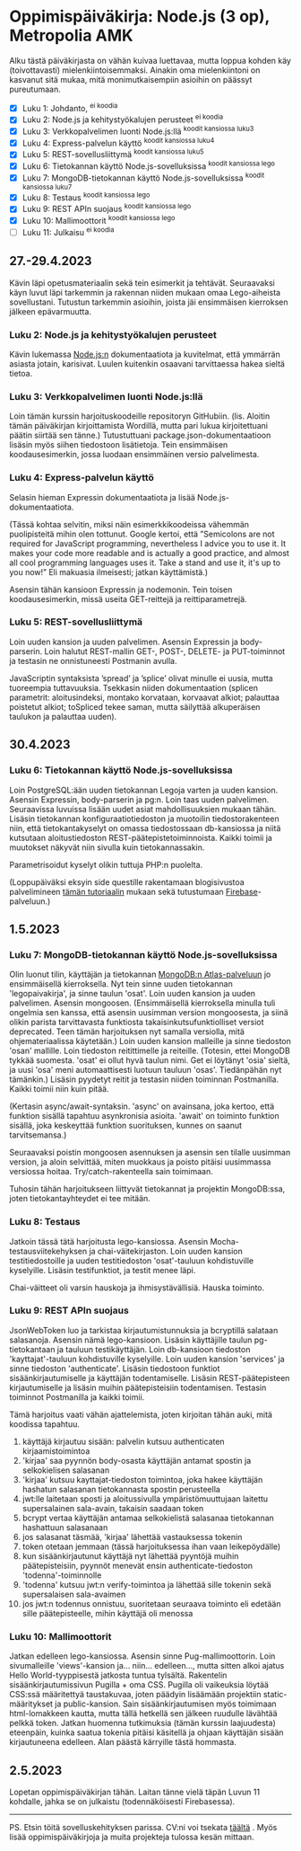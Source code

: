 # Oppimispäiväkirja: Node.js (3 op), Metropolia AMK

Alku tästä päiväkirjasta on vähän kuivaa luettavaa, mutta loppua kohden käy (toivottavasti) mielenkiintoisemmaksi. Ainakin oma mielenkiintoni on kasvanut sitä 
mukaa, mitä monimutkaisempiin asioihin on päässyt pureutumaan.

- [x] Luku 1: Johdanto, <sup>ei koodia</sup>
- [x] Luku 2: Node.js ja kehitystyökalujen perusteet <sup>ei koodia</sup>
- [x] Luku 3: Verkkopalvelimen luonti Node.js:llä <sup>koodit kansiossa luku3</sup>
- [x] Luku 4: Express-palvelun käyttö <sup>koodit kansiossa luku4</sup>
- [x] Luku 5: REST-sovellusliittymä <sup>koodit kansiossa luku5</sup>
- [x] Luku 6: Tietokannan käyttö Node.js-sovelluksissa <sup>koodit kansiossa lego</sup>
- [x] Luku 7: MongoDB-tietokannan käyttö Node.js-sovelluksissa <sup>koodit kansiossa luku7</sup>
- [x] Luku 8: Testaus <sup>koodit kansiossa lego</sup>
- [x] Luku 9: REST APIn suojaus <sup>koodit kansiossa lego</sup>
- [x] Luku 10: Mallimoottorit <sup>koodit kansiossa lego</sup>
- [ ] Luku 11: Julkaisu <sup>ei koodia</sup>

## 27.-29.4.2023

Kävin läpi opetusmateriaalin sekä tein esimerkit ja tehtävät. Seuraavaksi käyn luvut läpi tarkemmin ja 
rakennan niiden mukaan omaa Lego-aiheista sovellustani. Tutustun tarkemmin asioihin, joista jäi ensimmäisen 
kierroksen jälkeen epävarmuutta.

### Luku 2: Node.js ja kehitystyökalujen perusteet

Kävin lukemassa [Node.js:n](https://nodejs.org/en) dokumentaatiota ja kuvitelmat, että ymmärrän asiasta jotain, karisivat. 
Luulen kuitenkin osaavani tarvittaessa hakea sieltä tietoa.

### Luku 3: Verkkopalvelimen luonti Node.js:llä

Loin tämän kurssin harjoituskoodeille repositoryn GitHubiin. (lis. Aloitin tämän päiväkirjan kirjoittamista Wordillä, mutta pari lukua kirjoitettuani 
päätin siirtää sen tänne.) Tutustuttuani package.json-dokumentaatioon lisäsin myös siihen tiedostoon lisätietoja. Tein ensimmäisen koodausesimerkin, 
jossa luodaan ensimmäinen versio palvelimesta.

### Luku 4: Express-palvelun käyttö

Selasin hieman Expressin dokumentaatiota ja lisää Node.js-dokumentaatiota.

(Tässä kohtaa selvitin, miksi näin esimerkkikoodeissa vähemmän puolipisteitä mihin olen tottunut. 
Google kertoi, että ”Semicolons are not required for JavaScript programming, nevertheless I advice you to use it. 
It makes your code more readable and is actually a good practice, and almost all cool programming languages uses it. 
Take a stand and use it, it's up to you now!” Eli makuasia ilmeisesti; jatkan käyttämistä.)

Asensin tähän kansioon Expressin ja nodemonin. Tein toisen koodausesimerkin, missä useita GET-reittejä ja reittiparametrejä.

### Luku 5: REST-sovellusliittymä
Loin uuden kansion ja uuden palvelimen. Asensin Expressin ja body-parserin. Loin halutut REST-mallin GET-, POST-, 
DELETE- ja PUT-toiminnot ja testasin ne onnistuneesti Postmanin avulla.

JavaScriptin syntaksista ’spread’ ja ’splice’ olivat minulle ei uusia, mutta tuoreempia tuttavuuksia. 
Tsekkasin niiden dokumentaation (splicen parametrit: aloitusindeksi, montako korvataan, korvaavat alkiot; palauttaa poistetut alkiot; 
toSpliced tekee saman, mutta säilyttää alkuperäisen taulukon ja palauttaa uuden).

## 30.4.2023

### Luku 6: Tietokannan käyttö Node.js-sovelluksissa

Loin PostgreSQL:ään uuden tietokannan Legoja varten ja uuden kansion. Asensin Expressin, body-parserin ja pg:n. 
Loin taas uuden palvelimen. Seuraavissa luvuissa lisään uudet asiat mahdollisuuksien mukaan tähän. Lisäsin tietokannan konfiguraatiotiedoston 
ja muotoilin tiedostorakenteen niin, että tietokantakyselyt on omassa tiedostossaan db-kansiossa ja niitä kutsutaan aloitustiedoston 
REST-päätepistetoiminnoista. Kaikki toimii ja muutokset näkyvät niin sivulla kuin tietokannassakin.

Parametrisoidut kyselyt olikin tuttuja PHP:n puolelta.

(Loppupäiväksi eksyin side questille rakentamaan blogisivustoa palvelimineen 
[tämän tutoriaalin](https://dev.to/themodernweb/fullstack-how-to-create-a-working-blogging-website-with-pure-html-css-and-js-in-2021-9di) 
mukaan sekä tutustumaan [Firebase](https://firebase.google.com/)-palveluun.)

## 1.5.2023

### Luku 7: MongoDB-tietokannan käyttö Node.js-sovelluksissa

Olin luonut tilin, käyttäjän ja tietokannan [MongoDB:n Atlas-palveluun](https://www.mongodb.com/atlas/database) jo ensimmäisellä kierroksella. 
Nyt tein sinne uuden tietokannan 'legopaivakirja', ja sinne taulun 'osat'. Loin uuden kansion ja uuden palvelimen. Asensin mongoosen. 
(Ensimmäisellä kierroksella minulla tuli ongelmia sen kanssa, että asensin uusimman version mongoosesta, ja siinä olikin parista tarvittavasta 
funktiosta takaisinkutsufunktiolliset versiot deprecated. Teen tämän harjoituksen nyt samalla versiolla, mitä ohjemateriaalissa käytetään.) 
Loin uuden kansion malleille ja sinne tiedoston 'osan' mallille. Loin tiedoston reitittimelle ja reiteille. (Totesin, ettei MongoDB tykkää suomesta. 
'osat' ei ollut hyvä taulun nimi. Get ei löytänyt 'osia' sieltä, ja uusi 'osa' meni automaattisesti luotuun tauluun 'osas'. Tiedänpähän nyt tämänkin.) 
Lisäsin pyydetyt reitit ja testasin niiden toiminnan Postmanilla. Kaikki toimii niin kuin pitää.

(Kertasin async/await-syntaksin. 'async' on avainsana, joka kertoo, että funktion sisällä tapahtuu asynkronisia asioita. 'await' on toiminto funktion 
sisällä, joka keskeyttää funktion suorituksen, kunnes on saanut tarvitsemansa.)

Seuraavaksi poistin mongoosen asennuksen ja asensin sen tilalle uusimman version, ja aloin selvittää, miten muokkaus ja poisto pitäisi
uusimmassa versiossa hoitaa. Try/catch-rakenteella sain toimimaan.

Tuhosin tähän harjoitukseen liittyvät tietokannat ja projektin MongoDB:ssa, joten tietokantayhteydet ei tee mitään.

### Luku 8: Testaus

Jatkoin tässä tätä harjoitusta lego-kansiossa. Asensin Mocha-testausviitekehyksen ja chai-väitekirjaston. Loin uuden kansion testitiedostoille ja 
uuden testitiedoston 'osat'-tauluun kohdistuville kyselyille. Lisäsin testifunktiot, ja testit menee läpi.

Chai-väitteet oli varsin hauskoja ja ihmisystävällisiä. Hauska toiminto.

### Luku 9: REST APIn suojaus

JsonWebToken luo ja tarkistaa kirjautumistunnuksia ja bcryptillä salataan salasanoja. Asensin nämä lego-kansioon. Lisäsin käyttäjille taulun pg-tietokantaan 
ja tauluun testikäyttäjän. Loin db-kansioon tiedoston 'kayttajat'-tauluun kohdistuville kyselyille. Loin uuden kansion 'services' ja sinne tiedoston 
'authenticate'. Lisäsin tiedostoon funktiot sisäänkirjautumiselle ja käyttäjän todentamiselle. Lisäsin REST-päätepisteen kirjautumiselle ja lisäsin muihin
päätepisteisiin todentamisen. Testasin toiminnot Postmanilla ja kaikki toimii.

Tämä harjoitus vaati vähän ajattelemista, joten kirjoitan tähän auki, mitä koodissa tapahtuu.

1. käyttäjä kirjautuu sisään: palvelin kutsuu authenticaten kirjaamistoimintoa
2. 'kirjaa' saa pyynnön body-osasta käyttäjän antamat spostin ja selkokielisen salasanan
3. 'kirjaa' kutsuu kayttajat-tiedoston toimintoa, joka hakee käyttäjän hashatun salasanan tietokannasta spostin perusteella
4. jwt:lle laitetaan sposti ja aloitussivulla ympäristömuuttujaan laitettu supersalainen sala-avain, takaisin saadaan token
5. bcrypt vertaa käyttäjän antamaa selkokielistä salasanaa tietokannan hashattuun salasanaan
6. jos salasanat täsmää, 'kirjaa' lähettää vastauksessa tokenin
7. token otetaan jemmaan (tässä harjoituksessa ihan vaan leikepöydälle)
8. kun sisäänkirjautunut käyttäjä nyt lähettää pyyntöjä muihin päätepisteisiin, pyynnöt menevät ensin authenticate-tiedoston 'todenna'-toiminnolle
9. 'todenna' kutsuu jwt:n verify-toimintoa ja lähettää sille tokenin sekä supersalaisen sala-avaimen
10. jos jwt:n todennus onnistuu, suoritetaan seuraava toiminto eli edetään sille päätepisteelle, mihin käyttäjä oli menossa

### Luku 10: Mallimoottorit

Jatkan edelleen lego-kansiossa. Asensin sinne Pug-mallimoottorin. Loin sivumalleille 'views'-kansion ja... niin... edelleen..., mutta sitten alkoi ajatus 
Hello World-tyyppisestä jatkosta tuntua tylsältä. Rakentelin sisäänkirjautumissivun Pugilla + oma CSS. Pugilla oli vaikeuksia löytää CSS:ssä määritettyä 
taustakuvaa, joten päädyin lisäämään projektiin static-määritykset ja public-kansion. Sain sisäänkirjautumisen myös toimimaan html-lomakkeen kautta, mutta 
tällä hetkellä sen jälkeen ruudulle lävähtää pelkkä token. Jatkan huomenna tutkimuksia (tämän kurssin laajuudesta) eteenpäin, kuinka saatua tokenia pitäisi
käsitellä ja ohjaan käyttäjän sisään kirjautuneena edelleen. Alan päästä kärryille tästä hommasta.

## 2.5.2023

Lopetan oppimispäiväkirjan tähän. Laitan tänne vielä täpän Luvun 11 kohdalle, jahka se on julkaistu (todennäköisesti Firebasessa).

---

PS. Etsin töitä sovelluskehityksen parissa. CV:ni voi tsekata [täältä](https://virver.github.io/) . Myös lisää oppimispäiväkirjoja ja muita projekteja 
tulossa kesän mittaan.








